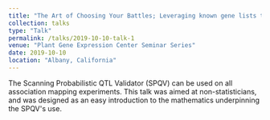 ```yaml
---
title: "The Art of Choosing Your Battles; Leveraging known gene lists to verify QTL mapping experiments"
collection: talks
type: "Talk"
permalink: /talks/2019-10-10-talk-1
venue: "Plant Gene Expression Center Seminar Series"
date: 2019-10-10
location: "Albany, California"
---
```


The Scanning Probabilistic QTL Validator (SPQV) can be used on all association mapping experiments. This talk was aimed at non-statisticians, and was designed as an easy introduction to the mathematics underpinning the SPQV's use.

